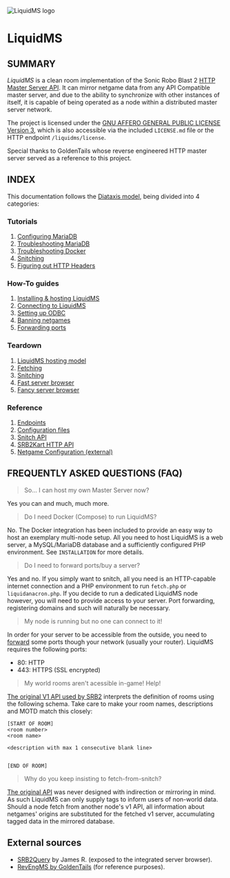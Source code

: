 ![LiquidMS logo](doc/liquidMS.svg)

LiquidMS
========

SUMMARY
-------

*LiquidMS* is a clean room implementation of the Sonic Robo Blast 2 [HTTP
Master Server API][v1spec]. It can mirror netgame data from any API
Compatible master server, and due to the ability to synchronize with other
instances of itself, it is capable of being operated as a node within a
distributed master server network.

The project is licensed under the [GNU AFFERO GENERAL PUBLIC LICENSE Version 3][gnuaffero],
which is also accessible via the included `LICENSE.md` file
or the HTTP endpoint `/liquidms/license`.

Special thanks to GoldenTails whose reverse engineered HTTP master server
served as a reference to this project.  

[v1spec]: <https://web.archive.org/web/20220205110841/https://mb.srb2.org/MS/tools/api/v1/>
[gnuaffero]: <https://www.gnu.org/licenses/agpl-3.0.en.html>

INDEX
-----

This documentation follows the [Diataxis model], being divided into 4 categories:

[Diataxis model]: <https://diataxis.fr/>


### Tutorials

1. [Configuring MariaDB](doc/tutorial/mariadb-install.md)
2. [Troubleshooting MariaDB](doc/tutorial/mariadb-troubleshooting.md)
3. [Troubleshooting Docker](doc/tutorial/docker-troubleshooting.md)
4. [Snitching](doc/tutorial/snitching.md)
4. [Figuring out HTTP Headers](doc/tutorial/http-headers.md)

### How-To guides

1. [Installing & hosting LiquidMS](doc/howto/install.md)
2. [Connecting to LiquidMS](doc/howto/connect.md)
3. [Setting up ODBC](doc/howto/odbc-setup.md)
4. [Banning netgames](doc/howto/banning.md)
5. [Forwarding ports](doc/howto/portforwarding.md)

### Teardown

1. [LiquidMS hosting model](doc/teardown/hosting-model.md)
2. [Fetching](doc/teardown/fetching.md)
3. [Snitching](doc/teardown/snitching.md)
4. [Fast server browser](doc/teardown/fastbrowser.md)
5. [Fancy server browser](doc/teardown/fancybrowser.md)

### Reference

1. [Endpoints](doc/reference/endpoints.md)
2. [Configuration files](doc/reference/configfiles.md)
3. [Snitch API](doc/reference/snitch.md)
3. [SRB2Kart HTTP API](doc/reference/kartapi.md)
3. [Netgame Configuration (external)](doc/reference/netgames.md)



FREQUENTLY ASKED QUESTIONS (FAQ)
--------------------------------

> So... I can host my own Master Server now?

Yes you can and much, much more.

> Do I need Docker (Compose) to run LiquidMS?

No. The Docker integration has been included to provide an easy way to host
an exemplary multi-node setup. All you need to host LiquidMS is a web
server, a MySQL/MariaDB database and a sufficiently configured PHP
environment. See `INSTALLATION` for more details.

> Do I need to forward ports/buy a server? 

Yes and no. If you simply want to snitch, all you need is an HTTP-capable
internet connection and a PHP environment to run `fetch.php` or
`liquidanacron.php`. If you decide to run a dedicated LiquidMS node
however, you will need to provide access to your server. Port
forwarding, registering domains and such will naturally be necessary.

> My node is running but no one can connect to it!

In order for your server to be accessible from the outside, you need to
[forward] some ports though your network (usually your router). LiquidMS
requires the following ports:

- 80: HTTP
- 443: HTTPS (SSL encrypted)

[forward]: <https://en.wikipedia.org/w/index.php?title=Port_forwarding&oldid=1085088256>

> My world rooms aren't acessible in-game! Help!

[The original V1 API used by SRB2][v1spec] interprets the
definition of rooms using the following schema. Take care to make your room
names, descriptions and MOTD match this closely:

```
[START OF ROOM]
<room number>
<room name>

<description with max 1 consecutive blank line>


[END OF ROOM]
```

> Why do you keep insisting to fetch-from-snitch?

[The original API][v1spec] was never designed with indirection or mirroring
in mind. As such LiquidMS can only supply tags to inform users of non-world
data. Should a node fetch from another node's v1 API, all information about
netgames' origins are substituted for the fetched v1 server, accumulating
tagged data in the mirrored database.


External sources
----------------

- [SRB2Query] by James R. (exposed to the integrated server browser).
- [RevEngMS by GoldenTails][GoldenTails] (for reference purposes).

[SRB2Query]: <https://git.do.srb2.org/Golden/SRB2-Query>
[GoldenTails]: <https://git.do.srb2.org/Golden/RevEngMS>

